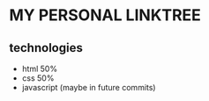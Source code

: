# MY PERSONAL LINKTREE

## technologies

- html 50%
- css 50%
- javascript (maybe in future commits)
